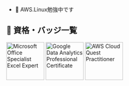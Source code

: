 - 👋 AWS.Linux勉強中です

## 🏅 資格・バッジ一覧
<a href="https://www.credly.com/badges/675fe2a4-899b-45a5-a695-c51450d04ff4/public_url" target="_blank"><img src="https://github.com/user-attachments/assets/372909f0-6998-4c37-b3ff-68aec8c74c2b" alt="Microsoft Office Specialist Excel Expert" width="100"></a>
<a href="https://www.credly.com/badges/90ca542c-f248-4188-80b3-84e19ddc628d/public_url" target="_blank"><img src="https://github.com/user-attachments/assets/f7370f72-098d-4a5c-a9ac-acaa169a29ff" alt="Google Data Analytics Professional Certificate" width="100"></a>
<a href="https://www.credly.com/badges/34f9f6e4-1fd4-4615-807c-d19fae1cfdc6/public_url" target="_blank"><img src="https://github.com/userattachments/ASSET_ID_FOR_AWS" alt="AWS Cloud Quest Practitioner" width="100"></a>

<!---
m-u-big/m-u-big is a ✨ special ✨ repository because its `README.md` (this file) appears on your GitHub profile.
You can click the Preview link to take a look at your changes.
--->

